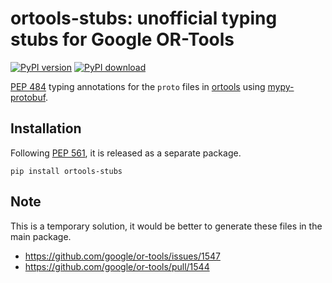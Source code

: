 # ortools-stubs: unofficial typing stubs for Google OR-Tools

[![PyPI version](https://badge.fury.io/py/ortools-stubs.svg)](https://pypi.org/project/ortools-stubs/)
[![PyPI download](https://img.shields.io/pypi/dm/ortools-stubs.svg)](https://pypi.org/project/ortools-stubs/#files)

[PEP 484](https://www.python.org/dev/peps/pep-0484/)
typing annotations for the `proto` files in [ortools](https://github.com/google/or-tools) using [mypy-protobuf](https://github.com/dropbox/mypy-protobuf).

## Installation
Following [PEP 561](https://www.python.org/dev/peps/pep-0561/), it is released as a separate package.

```pip install ortools-stubs```

## Note
This is a temporary solution, it would be better to generate these files in the main package.

* https://github.com/google/or-tools/issues/1547
* https://github.com/google/or-tools/pull/1544
